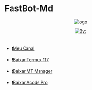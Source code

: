 # FastBot-Md

<p align="center">
<a href=""><img src="https://telegra.ph/file/9c32eec30672e061c5847.jpg" alt="logo" border="0"><a>

<p align="center">
<a href="https://github.com/JG-Bots/fastbot-md"><img title="By:" src="https://img.shields.io/badge/By-JG Bots :]-red.svg?style=for-the-badge&logo=github" /></a>
<h4 align="center">

#
- [❗Meu Canal](https://youtube.com/channel/UC6Nvd3QgM0j1_ebNF4OC84g)

- [❗Baixar Termux 117](https://www.mediafire.com/download/cp2pfgs8w5rgpl7)

- [❗Baixar MT Manager](https://www.mediafire.com/file/0vm0v0qcfvjq2u6/MT+Manager_2.10.4-beta.apk/file)

- [❗Baixar Acode Pro](https://www.mediafire.com/file/39o3dijk4tqyk2f/Acode_base.apk/file)
